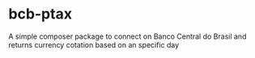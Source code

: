 # bcb-ptax
A simple composer package to connect on Banco Central do Brasil and returns currency cotation based on an specific day
